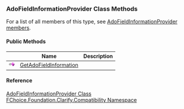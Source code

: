 ﻿### AdoFieldInformationProvider Class Methods

For a list of all members of this type, see [AdoFieldInformationProvider members](FChoice.Foundation.Clarify.Compatibility~FChoice.Foundation.Clarify.Compatibility.AdoFieldInformationProvider_members.md).

#### Public Methods

|   | Name | Description |
| --- | --- | --- |
| ![Public Method](dotnetimages/publicMethod.png) | [GetAdoFieldInformation](FChoice.Foundation.Clarify.Compatibility~FChoice.Foundation.Clarify.Compatibility.AdoFieldInformationProvider~GetAdoFieldInformation.md) |   |





#### Reference

[AdoFieldInformationProvider Class](FChoice.Foundation.Clarify.Compatibility~FChoice.Foundation.Clarify.Compatibility.AdoFieldInformationProvider.md)  
[FChoice.Foundation.Clarify.Compatibility Namespace](FChoice.Foundation.Clarify.Compatibility~FChoice.Foundation.Clarify.Compatibility_namespace.md)